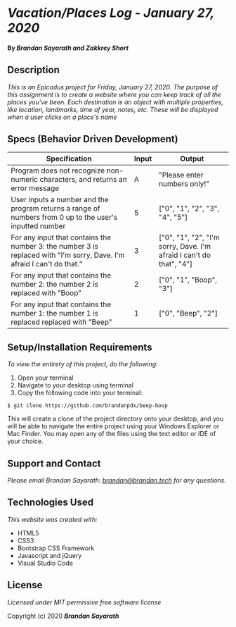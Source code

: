 # _Vacation/Places Log - January 27, 2020_

#### By _**Brandan Sayarath and Zakkrey Short**_

## Description

_This is an Epicodus project for Friday, January 27, 2020.  The purpose of this assignment is to create a website where you can keep track of all the places you've been. Each destination is an object with multiple properties, like location, landmarks, time of year, notes, etc. These will be displayed when a user clicks on a place's name_

## Specs (Behavior Driven Development)

| Specification                                                                                                          	| Input 	| Output                                                              	|
|------------------------------------------------------------------------------------------------------------------------	|-------	|---------------------------------------------------------------------	|
| Program does not recognize non-numeric characters, and returns an error message                                        	| A     	| "Please enter numbers only!"                                           	|
| User inputs a number and the program returns a range of numbers from 0 up to the user's inputted number                	| 5     	| ["0", "1", "2", "3", "4", "5"]                                      	|
| For any input that contains the number 3: the number 3 is replaced with "I'm sorry, Dave.  I'm afraid I can't do that." 	| 3     	| ["0", "1", "2", "I'm sorry, Dave. I'm afraid I can't do that", "4"] 	|
| For any input that contains the number 2: the number 2 is replaced with "Boop"                                         	| 2     	| ["0", "1", "Boop", "3"]                                             	|
| For any input that contains the number 1: the number 1 is replaced replaced with "Beep"                                	| 1     	| ["0", "Beep", "2"]                                                  	|



## Setup/Installation Requirements

*_To view the entirety of this project, do the following:_*

1. Open your terminal  
2. Navigate to your desktop using terminal
3. Copy the following code into your terminal:

```$ git clone https://github.com/brandanpdx/beep-boop```

This will create a clone of the project directory onto your desktop, and you will be able to navigate the entire project using your Windows Explorer or Mac Finder.  You may open any of the files using the text editor or IDE of your choice.



## Support and Contact

_Please email Brandan Sayarath: brandan@brandan.tech for any questions._

## Technologies Used

_This website was created with:_

* HTML5  
* CSS3
* Bootstrap CSS Framework
* Javascript and jQuery
* Visual Studio Code 

## License

*Licensed under MIT permissive free software license*

Copyright (c) 2020 **_Brandan Sayarath_**

